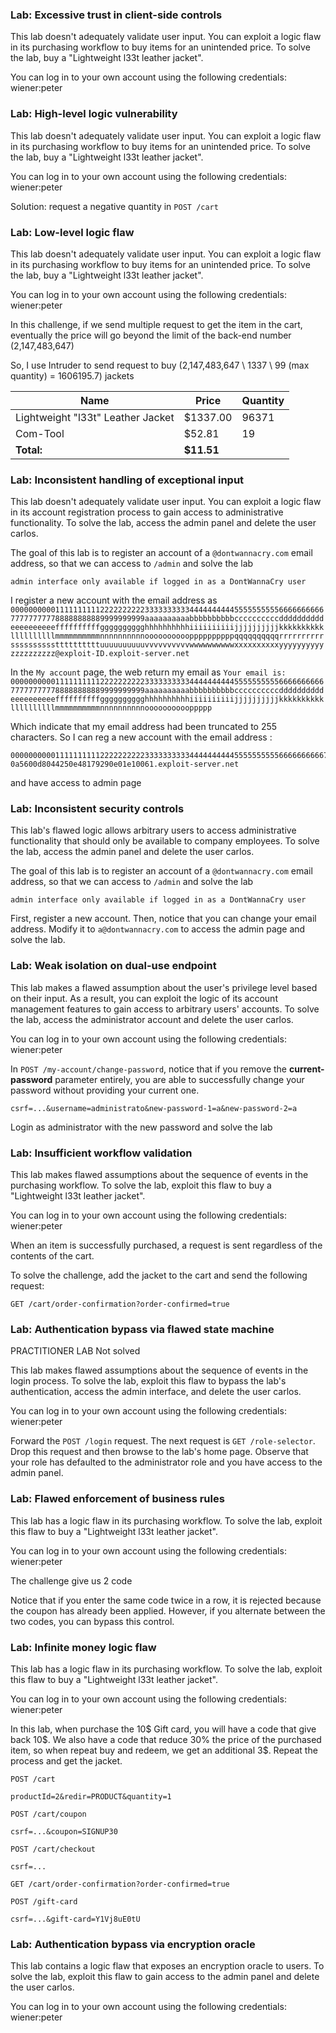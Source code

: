 
### Lab: Excessive trust in client-side controls
This lab doesn't adequately validate user input. You can exploit a logic flaw in its purchasing workflow to buy items for an unintended price. To solve the lab, buy a "Lightweight l33t leather jacket".

You can log in to your own account using the following credentials: wiener:peter 

### Lab: High-level logic vulnerability

This lab doesn't adequately validate user input. You can exploit a logic flaw in its purchasing workflow to buy items for an unintended price. To solve the lab, buy a "Lightweight l33t leather jacket".

You can log in to your own account using the following credentials: wiener:peter 

Solution: request a negative quantity in `POST /cart`

### Lab: Low-level logic flaw

This lab doesn't adequately validate user input. You can exploit a logic flaw in its purchasing workflow to buy items for an unintended price. To solve the lab, buy a "Lightweight l33t leather jacket".

You can log in to your own account using the following credentials: wiener:peter 

In this challenge, if we send multiple request to get the item in the cart, eventually the price will go beyond the limit of the back-end number (2,147,483,647)

So, I use Intruder to send request to buy (2,147,483,647 \ 1337 \ 99 (max quantity) = 1606195.7) jackets

| Name                                | Price    | Quantity |
|-------------------------------------|---------|----------|
| Lightweight "l33t" Leather Jacket  | $1337.00 | 96371    |
| Com-Tool                           | $52.81  | 19       |
| **Total:**                         | **$11.51** |          |

### Lab: Inconsistent handling of exceptional input

This lab doesn't adequately validate user input. You can exploit a logic flaw in its account registration process to gain access to administrative functionality. To solve the lab, access the admin panel and delete the user carlos. 

The goal of this lab is to register an account of a `@dontwannacry.com` email address, so that we can access to `/admin` and solve the lab
```
admin interface only available if logged in as a DontWannaCry user
```

I register a new account with the email address as `0000000000111111111122222222223333333333444444444455555555556666666666777777777788888888889999999999aaaaaaaaaabbbbbbbbbbccccccccccddddddddddeeeeeeeeeeffffffffffgggggggggghhhhhhhhhhiiiiiiiiiijjjjjjjjjjkkkkkkkkkkllllllllllmmmmmmmmmmnnnnnnnnnnooooooooooppppppppppqqqqqqqqqqrrrrrrrrrrssssssssssttttttttttuuuuuuuuuuvvvvvvvvvvwwwwwwwwwwxxxxxxxxxxyyyyyyyyyyzzzzzzzzzz@exploit-ID.exploit-server.net`

In the `My account` page, the web return my email as `Your email is: 0000000000111111111122222222223333333333444444444455555555556666666666777777777788888888889999999999aaaaaaaaaabbbbbbbbbbccccccccccddddddddddeeeeeeeeeeffffffffffgggggggggghhhhhhhhhhiiiiiiiiiijjjjjjjjjjkkkkkkkkkkllllllllllmmmmmmmmmmnnnnnnnnnnooooooooooppppp`

Which indicate that my email address had been truncated to 255 characters. So I can reg a new account with the email address :
```
0000000000111111111122222222223333333333444444444455555555556666666666777777777788888888889999999999aaaaaaaaaabbbbbbbbbbccccccccccddddddddddeeeeeeeeeeffffffffffgggggggggghhhhhhhhhhiiiiiiiiiijjjjjjjjjjkkkkkkkkkkllllllllllmmmmmmmmmmnnnnnnnnndontwannacry.com@exploit-0a5600d8044250e48179290e01e10061.exploit-server.net
```
and have access to admin page

### Lab: Inconsistent security controls

This lab's flawed logic allows arbitrary users to access administrative functionality that should only be available to company employees. To solve the lab, access the admin panel and delete the user carlos. 

The goal of this lab is to register an account of a `@dontwannacry.com` email address, so that we can access to `/admin` and solve the lab
```
admin interface only available if logged in as a DontWannaCry user
```

First, register a new account. Then, notice that you can change your email address. Modify it to `a@dontwannacry.com` to access the admin page and solve the lab.

### Lab: Weak isolation on dual-use endpoint
This lab makes a flawed assumption about the user's privilege level based on their input. As a result, you can exploit the logic of its account management features to gain access to arbitrary users' accounts. To solve the lab, access the administrator account and delete the user carlos.

You can log in to your own account using the following credentials: wiener:peter 

In `POST /my-account/change-password`, notice that if you remove the **current-password** parameter entirely, you are able to successfully change your password without providing your current one. 

```
csrf=...&username=administrato&new-password-1=a&new-password-2=a
```

Login as administrator with the new password and solve the lab

### Lab: Insufficient workflow validation

This lab makes flawed assumptions about the sequence of events in the purchasing workflow. To solve the lab, exploit this flaw to buy a "Lightweight l33t leather jacket".

You can log in to your own account using the following credentials: wiener:peter

When an item is successfully purchased, a request is sent regardless of the contents of the cart.

To solve the challenge, add the jacket to the cart and send the following request:
```
GET /cart/order-confirmation?order-confirmed=true
```

### Lab: Authentication bypass via flawed state machine

PRACTITIONER
LAB Not solved

This lab makes flawed assumptions about the sequence of events in the login process. To solve the lab, exploit this flaw to bypass the lab's authentication, access the admin interface, and delete the user carlos.

You can log in to your own account using the following credentials: wiener:peter 

Forward the `POST /login` request. The next request is `GET /role-selector`. Drop this request and then browse to the lab's home page. Observe that your role has defaulted to the administrator role and you have access to the admin panel. 
### Lab: Flawed enforcement of business rules

This lab has a logic flaw in its purchasing workflow. To solve the lab, exploit this flaw to buy a "Lightweight l33t leather jacket".

You can log in to your own account using the following credentials: wiener:peter 

The challenge give us 2 code

Notice that if you enter the same code twice in a row, it is rejected because the coupon has already been applied. However, if you alternate between the two codes, you can bypass this control. 

### Lab: Infinite money logic flaw

This lab has a logic flaw in its purchasing workflow. To solve the lab, exploit this flaw to buy a "Lightweight l33t leather jacket".

You can log in to your own account using the following credentials: wiener:peter

In this lab, when purchase the 10$ Gift card, you will have a code that give back 10$. We also have a code that reduce 30% the price of the purchased item, so when repeat buy and redeem, we get an additional 3\$. Repeat the process and get the jacket.

```
POST /cart

productId=2&redir=PRODUCT&quantity=1
```
```
POST /cart/coupon

csrf=...&coupon=SIGNUP30
```
```
POST /cart/checkout

csrf=...
```
```
GET /cart/order-confirmation?order-confirmed=true
```
```
POST /gift-card

csrf=...&gift-card=Y1Vj8uE0tU
```

### Lab: Authentication bypass via encryption oracle

This lab contains a logic flaw that exposes an encryption oracle to users. To solve the lab, exploit this flaw to gain access to the admin panel and delete the user carlos.

You can log in to your own account using the following credentials: wiener:peter 